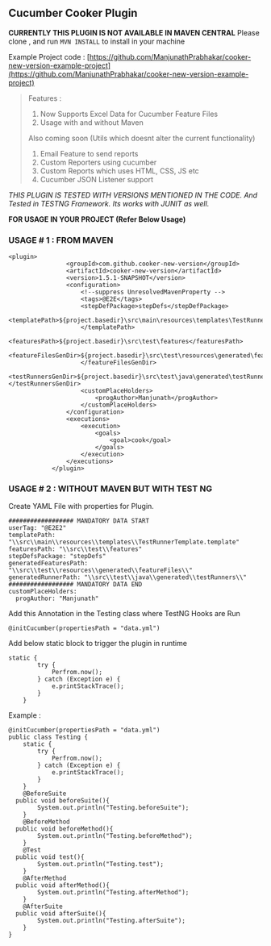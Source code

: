 ## Cucumber Cooker Plugin

**CURRENTLY THIS PLUGIN IS NOT AVAILABLE IN MAVEN CENTRAL**
Please clone , and run `MVN INSTALL` to install in your machine

Example Project code : [https://github.com/ManjunathPrabhakar/cooker-new-version-example-project](https://github.com/ManjunathPrabhakar/cooker-new-version-example-project)

> Features : 
> 1. Now Supports Excel Data for Cucumber Feature Files
> 2. Usage with and without Maven
> 
> Also coming soon (Utils which doesnt alter the current functionality)
> 1. Email Feature to send reports
> 2. Custom Reporters using cucumber
> 3. Custom Reports which uses HTML, CSS, JS etc
> 4. Cucumber JSON Listener support

*THIS PLUGIN IS TESTED WITH VERSIONS MENTIONED IN THE CODE.
And Tested in TESTNG Framework. Its works with JUNIT as well.*


**FOR USAGE IN YOUR PROJECT (Refer Below Usage)**

### USAGE # 1 : FROM MAVEN

    <plugin>
                    <groupId>com.github.cooker-new-version</groupId>
                    <artifactId>cooker-new-version</artifactId>
                    <version>1.5.1-SNAPSHOT</version>
                    <configuration>
                        <!--suppress UnresolvedMavenProperty -->
                        <tags>@E2E</tags>
                        <stepDefPackage>stepDefs</stepDefPackage>
                        <templatePath>${project.basedir}\src\main\resources\templates\TestRunnerTemplate.template
                        </templatePath>
                        <featuresPath>${project.basedir}\src\test\features</featuresPath>
                        <featureFilesGenDir>${project.basedir}\src\test\resources\generated\featureFiles\
                        </featureFilesGenDir>
                        <testRunnersGenDir>${project.basedir}\src\test\java\generated\testRunners\</testRunnersGenDir>
                        <customPlaceHolders>
                            <progAuthor>Manjunath</progAuthor>
                        </customPlaceHolders>
                    </configuration>
                    <executions>
                        <execution>
                            <goals>
                                <goal>cook</goal>
                            </goals>
                        </execution>
                    </executions>
                </plugin>
            
            
            
### USAGE # 2 : WITHOUT MAVEN BUT WITH TEST NG

Create YAML File with properties for Plugin.

    ################## MANDATORY DATA START
    userTag: "@E2E2"
    templatePath: "\\src\\main\\resources\\templates\\TestRunnerTemplate.template"
    featuresPath: "\\src\\test\\features"
    stepDefsPackage: "stepDefs"
    generatedFeaturesPath: "\\src\\test\\resources\\generated\\featureFiles\\"
    generatedRunnerPath: "\\src\\test\\java\\generated\\testRunners\\"
    ################## MANDATORY DATA END
    customPlaceHolders:
      progAuthor: "Manjunath"

  

Add this Annotation in the Testing class where TestNG Hooks are Run

    @initCucumber(propertiesPath = "data.yml")

Add below static block to trigger the plugin in runtime

    static {
            try {
                Perfrom.now();
            } catch (Exception e) {
                e.printStackTrace();
            }
        }

Example : 

    @initCucumber(propertiesPath = "data.yml")  
    public class Testing {  
        static {  
            try {  
                Perfrom.now();  
            } catch (Exception e) {  
                e.printStackTrace();  
            }  
        }  
        @BeforeSuite  
      public void beforeSuite(){  
            System.out.println("Testing.beforeSuite");  
        }  
        @BeforeMethod  
      public void beforeMethod(){  
            System.out.println("Testing.beforeMethod");  
        }  
        @Test  
      public void test(){  
            System.out.println("Testing.test");  
        }  
        @AfterMethod  
      public void afterMethod(){  
            System.out.println("Testing.afterMethod");  
        }  
        @AfterSuite  
      public void afterSuite(){  
            System.out.println("Testing.afterSuite");  
        }  
    }
